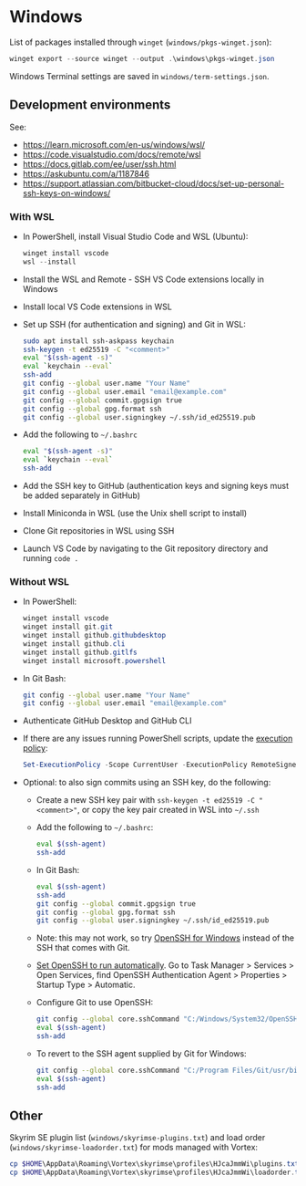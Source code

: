 # Windows

List of packages installed through `winget` (`windows/pkgs-winget.json`):

```powershell
winget export --source winget --output .\windows\pkgs-winget.json
```

Windows Terminal settings are saved in `windows/term-settings.json`.

## Development environments

See:

- <https://learn.microsoft.com/en-us/windows/wsl/>
- <https://code.visualstudio.com/docs/remote/wsl>
- <https://docs.gitlab.com/ee/user/ssh.html>
- <https://askubuntu.com/a/1187846>
- <https://support.atlassian.com/bitbucket-cloud/docs/set-up-personal-ssh-keys-on-windows/>

### With WSL

- In PowerShell, install Visual Studio Code and WSL (Ubuntu):

  ```powershell
  winget install vscode
  wsl --install
  ```

- Install the WSL and Remote - SSH VS Code extensions locally in Windows
- Install local VS Code extensions in WSL
- Set up SSH (for authentication and signing) and Git in WSL:

  ```sh
  sudo apt install ssh-askpass keychain
  ssh-keygen -t ed25519 -C "<comment>"
  eval "$(ssh-agent -s)"
  eval `keychain --eval`
  ssh-add
  git config --global user.name "Your Name"
  git config --global user.email "email@example.com"
  git config --global commit.gpgsign true
  git config --global gpg.format ssh
  git config --global user.signingkey ~/.ssh/id_ed25519.pub
  ```

- Add the following to `~/.bashrc`

  ```sh
  eval "$(ssh-agent -s)"
  eval `keychain --eval`
  ssh-add
  ```

- Add the SSH key to GitHub (authentication keys and signing keys must be added separately in GitHub)
- Install Miniconda in WSL (use the Unix shell script to install)
- Clone Git repositories in WSL using SSH
- Launch VS Code by navigating to the Git repository directory and running `code .`

### Without WSL

- In PowerShell:

  ```powershell
  winget install vscode
  winget install git.git
  winget install github.githubdesktop
  winget install github.cli
  winget install github.gitlfs
  winget install microsoft.powershell
  ```

- In Git Bash:

  ```sh
  git config --global user.name "Your Name"
  git config --global user.email "email@example.com"
  ```

- Authenticate GitHub Desktop and GitHub CLI

- If there are any issues running PowerShell scripts, update the [execution policy](https://learn.microsoft.com/en-us/powershell/module/microsoft.powershell.core/about/about_execution_policies):

  ```powershell
  Set-ExecutionPolicy -Scope CurrentUser -ExecutionPolicy RemoteSigned
  ```

- Optional: to also sign commits using an SSH key, do the following:

  - Create a new SSH key pair with `ssh-keygen -t ed25519 -C "<comment>"`, or copy the key pair created in WSL into `~/.ssh`

  - Add the following to `~/.bashrc`:

    ```sh
    eval $(ssh-agent)
    ssh-add
    ```

  - In Git Bash:

    ```sh
    eval $(ssh-agent)
    ssh-add
    git config --global commit.gpgsign true
    git config --global gpg.format ssh
    git config --global user.signingkey ~/.ssh/id_ed25519.pub
    ```

  - Note: this may not work, so try [OpenSSH for Windows](https://learn.microsoft.com/en-us/windows-server/administration/openssh/openssh_install_firstuse) instead of the SSH that comes with Git.

  - [Set OpenSSH to run automatically](https://github.com/Microsoft/vscode/issues/13680#issuecomment-414841885). Go to Task Manager > Services > Open Services, find OpenSSH Authentication Agent > Properties > Startup Type > Automatic.

  - Configure Git to use OpenSSH:

    ```sh
    git config --global core.sshCommand "C:/Windows/System32/OpenSSH/ssh.exe"
    eval $(ssh-agent)
    ssh-add
    ```

  - To revert to the SSH agent supplied by Git for Windows:

    ```sh
    git config --global core.sshCommand "C:/Program Files/Git/usr/bin/ssh.exe"
    eval $(ssh-agent)
    ssh-add
    ```

## Other

Skyrim SE plugin list (`windows/skyrimse-plugins.txt`) and load order (`windows/skyrimse-loadorder.txt`) for mods managed with Vortex:

```powershell
cp $HOME\AppData\Roaming\Vortex\skyrimse\profiles\HJcaJmmWi\plugins.txt .\windows\skyrimse-plugins.txt
cp $HOME\AppData\Roaming\Vortex\skyrimse\profiles\HJcaJmmWi\loadorder.txt .\windows\skyrimse-loadorder.txt
```
